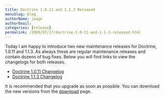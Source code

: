 ```yaml
---
title: Doctrine 1.0.11 and 1.1.3 Released
menuSlug: blog
authorName: jwage 
authorEmail: 
categories: [release]
permalink: /2009/07/27/doctrine-1-0-11-and-1-1-3-released.html
---
```

Today I am happy to introduce two new maintenance releases for Doctrine,
1.0.11 and 1.1.3. As always these are regular maintenance releases and
contain dozens of bug fixes. Below you will find links to view the
changelogs for both releases.

-   [Doctrine 1.0.11
    Changelog](http://www.doctrine-project.org/change_log/1_0_11)
-   [Doctrine 1.1.3
    Changelog](http://www.doctrine-project.org/change_log/1_1_3)

It is recommended that you upgrade as soon as possible. You can download
the new versions from the
[download](http://www.doctrine-project.org/download) page.
